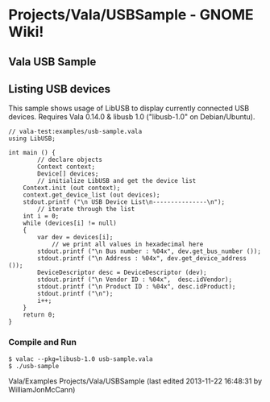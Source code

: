 # Projects/Vala/USBSample - GNOME Wiki!

## Vala USB Sample

## Listing USB devices

This sample shows usage of LibUSB to display currently connected USB devices.
Requires Vala 0.14.0 & libusb 1.0 ("libusb-1.0" on Debian/Ubuntu).

```genie
// vala-test:examples/usb-sample.vala
using LibUSB;

int main () {
        // declare objects
        Context context;
        Device[] devices;
        // initialize LibUSB and get the device list
    Context.init (out context);
    context.get_device_list (out devices);
    stdout.printf ("\n USB Device List\n---------------\n");
        // iterate through the list
    int i = 0;
    while (devices[i] != null)
    {
        var dev = devices[i];
            // we print all values in hexadecimal here
        stdout.printf ("\n Bus number : %04x", dev.get_bus_number ());
        stdout.printf ("\n Address : %04x", dev.get_device_address ());
        DeviceDescriptor desc = DeviceDescriptor (dev);
        stdout.printf ("\n Vendor ID : %04x",  desc.idVendor);
        stdout.printf ("\n Product ID : %04x", desc.idProduct);
        stdout.printf ("\n");
        i++;
    }
    return 0;
}
```

### Compile and Run

```shell
$ valac --pkg=libusb-1.0 usb-sample.vala
$ ./usb-sample
```

Vala/Examples Projects/Vala/USBSample
    (last edited 2013-11-22 16:48:31 by WilliamJonMcCann)
